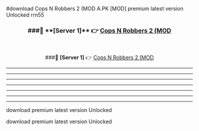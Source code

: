 #download Cops N Robbers 2 (MOD A.PK [MOD] premium latest version Unlocked rrn55 



<div align="center">
<h3>###🔹 **[Server 1]** 👉 <a href="https://download1apk.web.app/">Cops N Robbers 2 (MOD</a></h3><br>


###🔹 **[Server 1]** 👉 <a href="https://download1apk.web.app/">Cops N Robbers 2 (MOD</a></h3>
</div>



----------------------------------------------------------

----------------------------------------------------------

----------------------------------------------------------

----------------------------------------------------------

----------------------------------------------------------

----------------------------------------------------------

----------------------------------------------------------

download premium latest version Unlocked

download premium latest version Unlocked
